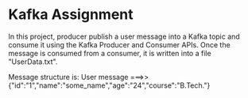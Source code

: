 # Kafka Assignment
In this project, producer publish a user message into a Kafka topic and consume it using the Kafka Producer and Consumer APIs. Once the message is consumed from a consumer, it is written into a file "UserData.txt".

Message structure is: User message ===>> {"id":"1","name":"some_name","age":"24","course":"B.Tech."}
